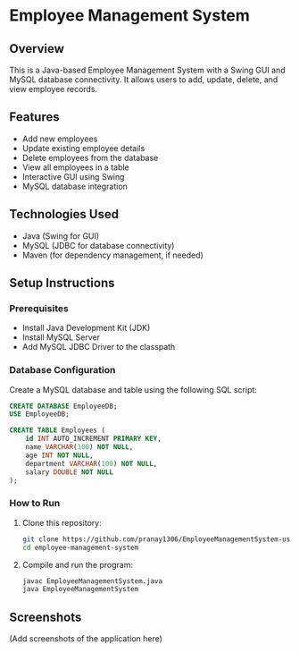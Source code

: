 # Employee Management System

## Overview
This is a Java-based Employee Management System with a Swing GUI and MySQL database connectivity. It allows users to add, update, delete, and view employee records.

## Features
- Add new employees
- Update existing employee details
- Delete employees from the database
- View all employees in a table
- Interactive GUI using Swing
- MySQL database integration

## Technologies Used
- Java (Swing for GUI)
- MySQL (JDBC for database connectivity)
- Maven (for dependency management, if needed)

## Setup Instructions
### Prerequisites
- Install Java Development Kit (JDK)
- Install MySQL Server
- Add MySQL JDBC Driver to the classpath

### Database Configuration
Create a MySQL database and table using the following SQL script:

```sql
CREATE DATABASE EmployeeDB;
USE EmployeeDB;

CREATE TABLE Employees (
    id INT AUTO_INCREMENT PRIMARY KEY,
    name VARCHAR(100) NOT NULL,
    age INT NOT NULL,
    department VARCHAR(100) NOT NULL,
    salary DOUBLE NOT NULL
);
```

### How to Run
1. Clone this repository:
   ```sh
   git clone https://github.com/pranay1306/EmployeeManagementSystem-using-Java-and-MySQL.git
   cd employee-management-system
   ```

2. Compile and run the program:
   ```sh
   javac EmployeeManagementSystem.java
   java EmployeeManagementSystem
   ```

## Screenshots
(Add screenshots of the application here)

